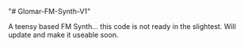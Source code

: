 "# Glomar-FM-Synth-V1" 

A teensy based FM Synth...  this code is not ready in the slightest.  Will update and make it useable soon.